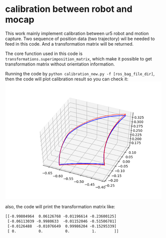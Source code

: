 # calibration between robot and mocap
This work mainly implement calibration between ur5 robot and motion capture. Two sequence of position data (two trajectory) wil be needed to feed in this code. And a transformation matrix will be returned.

The core function used in this code is `transformations.superimposition_matrix`, which make it possible to get transformation matrix without orientation information.

Running the code by `python calibration_new.py -f [ros_bag_file_dir]`, then the code will plot calibration result so you can check it:
![alt text](https://github.com/hwang595/hwang_robot_works/blob/master/robot_calibration/image/calibration_result.png)

also, the code will print the transformation matrix like:
```
[[-0.99804964  0.06126768 -0.01196614 -0.23600125]
 [-0.06113039 -0.9980633  -0.01152046 -0.51506781]
 [-0.0126488  -0.01076649  0.99986204 -0.15295339]
 [ 0.          0.          0.          1.        ]]
```
